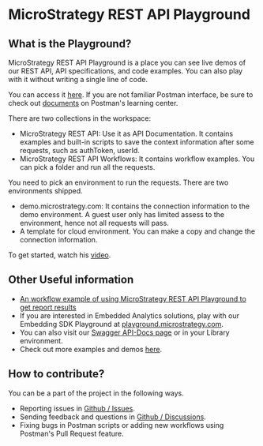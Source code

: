 # MicroStrategy REST API Playground

## What is the Playground?

MicroStrategy REST API Playground is a place you can see live demos of our REST API, API specifications, and code examples. You can also play with it without writing a single line of code.

You can access it [here](https://www.postman.com/microstrategysdk/). If you are not familiar Postman interface, be sure to check out [documents](https://learning.postman.com/docs/getting-started/introduction/) on Postman's learning center.

There are two collections in the workspace:

- MicroStrategy REST API: Use it as API Documentation. It contains examples and built-in scripts to save the context information after some requests, such as authToken, userId.
- MicroStrategy REST API Workflows: It contains workflow examples. You can pick a folder and run all the requests.

You need to pick an environment to run the requests. There are two environments shipped.

- demo.microstrategy.com: It contains the connection information to the demo environment. A guest user only has limited assess to the environment, hence not all requests will pass.
- A template for cloud environment. You can make a copy and change the connection information.

To get started, watch his [video](https://youtu.be/cIDhJpA_5Qk).

## Other Useful information

- [An workflow example of using MicroStrategy REST API Playground to get report results](./get-report-results-workflow-example.md)
- If you are interested in Embedded Analytics solutions, play with our Embedding SDK Playground at [playground.microstrategy.com](https://playground.microstrategy.com).
- You can also visit our [Swagger API-Docs page](https://demo.microstrategy.com/MicroStrategyLibrary/api-docs/index.html) or in your Library environment.
- Check out more examples and demos [here](https://github.com/MicroStrategy).

## How to contribute?

You can be a part of the project in the following ways.

- Reporting issues in [Github / Issues](https://github.com/MicroStrategy/rest-api-playground/issues).
- Sending feedback and questions in [Github / Discussions](https://github.com/MicroStrategy/rest-api-playground/discussions).
- Fixing bugs in Postman scripts or adding new workflows using Postman's Pull Request feature.
